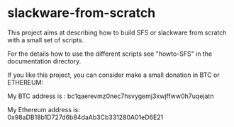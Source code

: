 # slackware-from-scratch
 
This project aims at describing how to build SFS or slackware from scratch with
a small set of scripts.

For the details how to use the different scripts see "howto-SFS" in 
the documentation directory.

If you like this project, you can consider make a small donation in BTC or ETHEREUM:

My BTC address is : bc1qaerevmz0nec7hsvygemj3xwjffww0h7uqejatn

My Ethereum address is: 0x98aDB18b1D727d6b84daAb3Cb331280A01eD6E21


